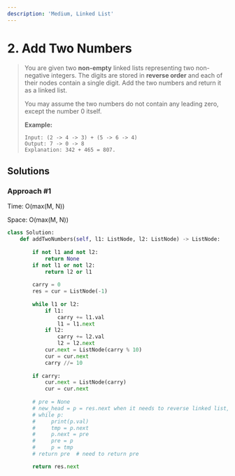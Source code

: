 ```yaml
---
description: 'Medium, Linked List'
---
```


# 2. Add Two Numbers

> You are given two **non-empty** linked lists representing two non-negative integers. The digits are stored in **reverse order** and each of their nodes contain a single digit. Add the two numbers and return it as a linked list.
>
> You may assume the two numbers do not contain any leading zero, except the number 0 itself.
>
> **Example:**
>
> ```text
> Input: (2 -> 4 -> 3) + (5 -> 6 -> 4)
> Output: 7 -> 0 -> 8
> Explanation: 342 + 465 = 807.
> ```

## Solutions

### Approach \#1

Time: O\(max\(M, N\)\)

Space: O\(max\(M, N\)\)

```python
class Solution:
    def addTwoNumbers(self, l1: ListNode, l2: ListNode) -> ListNode:
        
        if not l1 and not l2:
            return None
        if not l1 or not l2:
            return l2 or l1
        
        carry = 0
        res = cur = ListNode(-1)
        
        while l1 or l2:
            if l1:
                carry += l1.val
                l1 = l1.next
            if l2:
                carry += l2.val
                l2 = l2.next
            cur.next = ListNode(carry % 10)
            cur = cur.next
            carry //= 10
        
        if carry:
            cur.next = ListNode(carry)
            cur = cur.next
        
        # pre = None
        # new_head = p = res.next when it needs to reverse linked list, new head
        # while p:
        #     print(p.val)
        #     tmp = p.next
        #     p.next = pre
        #     pre = p
        #     p = tmp
        # return pre  # need to return pre

        return res.next
```



